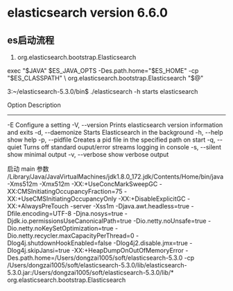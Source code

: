 # elasticsearch version 6.6.0
## es启动流程
1. org.elasticsearch.bootstrap.Elasticsearch

exec "$JAVA" $ES_JAVA_OPTS -Des.path.home="$ES_HOME" -cp "$ES_CLASSPATH" \
          org.elasticsearch.bootstrap.Elasticsearch "$@"




3:~/elasticsearch-5.3.0/bin$ ./elasticsearch -h
starts elasticsearch

Option                Description
------                -----------
-E <KeyValuePair>     Configure a setting
-V, --version         Prints elasticsearch version information and exits
-d, --daemonize       Starts Elasticsearch in the background
-h, --help            show help
-p, --pidfile <Path>  Creates a pid file in the specified path on start
-q, --quiet           Turns off standard ouput/error streams logging in console
-s, --silent          show minimal output
-v, --verbose         show verbose output


启动 main 参数 
/Library/Java/JavaVirtualMachines/jdk1.8.0_172.jdk/Contents/Home/bin/java 
-Xms512m -Xmx512m -XX:+UseConcMarkSweepGC -XX:CMSInitiatingOccupancyFraction=75 -XX:+UseCMSInitiatingOccupancyOnly -XX:+DisableExplicitGC -XX:+AlwaysPreTouch -server -Xss1m -Djava.awt.headless=true -Dfile.encoding=UTF-8 -Djna.nosys=true -Djdk.io.permissionsUseCanonicalPath=true -Dio.netty.noUnsafe=true -Dio.netty.noKeySetOptimization=true -Dio.netty.recycler.maxCapacityPerThread=0 -Dlog4j.shutdownHookEnabled=false -Dlog4j2.disable.jmx=true -Dlog4j.skipJansi=true -XX:+HeapDumpOnOutOfMemoryError 
-Des.path.home=/Users/dongzai1005/soft/elasticsearch-5.3.0 
-cp /Users/dongzai1005/soft/elasticsearch-5.3.0/lib/elasticsearch-5.3.0.jar:/Users/dongzai1005/soft/elasticsearch-5.3.0/lib/* 
org.elasticsearch.bootstrap.Elasticsearch




